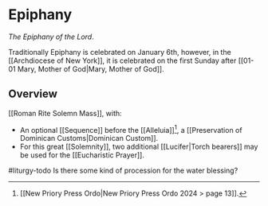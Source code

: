 # Epiphany
_The Epiphany of the Lord_.

Traditionally Epiphany is celebrated on January 6th, however, in the [[Archdiocese of New York]], it is celebrated on the first Sunday after [[01-01 Mary, Mother of God|Mary, Mother of God]].
## Overview
[[Roman Rite Solemn Mass]], with:
- An optional [[Sequence]] before the [[Alleluia]][^ordo_sequence], a [[Preservation of Dominican Customs|Dominican Custom]].
- For this great [[Solemnity]], two additional [[Lucifer|Torch bearers]] may be used for the [[Eucharistic Prayer]].

#liturgy-todo Is there some kind of procession for the water blessing?

[^ordo_sequence]: [[New Priory Press Ordo|New Priory Press Ordo 2024 > page 13]].
